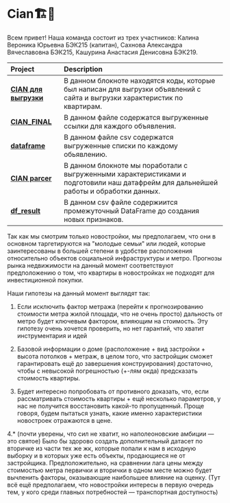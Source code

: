# Cian🏗️🏢
Всем привет! 
Наша команда состоит из трех участников: Калина Вероника Юрьевна БЭК215 (капитан), Сахнова Александра Вячеславовна БЭК215, Кашурина Анастасия Денисовна БЭК219.

 Project | Description | 
| :-------| :-----------|
| [**CIAN для выгрузки**](https://github.com/SashaSakhnova/Cian/blob/main/CIAN%20для%20выгрузки.ipynb) | В данном блокноте находятся коды, которые был написан для выгрузки объявлений с сайта и выгрузки характеристик по квартирам.|
| [**CIAN_FINAL**](https://github.com/SashaSakhnova/Cian/blob/main/cian_final.txt) | В данном файле содержатся выгруженные ссылки для каждого объявления.|
| [**dataframe**](https://github.com/SashaSakhnova/Cian/blob/main/dataframe.csv) |  В данном файле csv содержатся выгруженные списки по каждому обьявлению.|
| [**CIAN parcer**](https://github.com/SashaSakhnova/Cian/blob/main/CIAN%20parcer.ipynb) | В данном блокноте мы поработали с выгруженными характеристиками и подготовили наш датафрейм для дальнейшей работы и обработки данных.|
| [**df_result**](https://github.com/SashaSakhnova/Cian/blob/main/df_result.csv) | В данном csv файле содержиится промежуточный DataFrame до создания новых признаков.

Так как мы смотрим только новостройки, мы предполагаем, что они в основном таргетируются на "молодые семьи" или людей, которые заинтересованы в большей степени в удобстве расположения относительно объектов социальной инфраструктуры и метро. Прогнозы рынка недвижимости на данный момент соответствуют предположению о том, что квартиры в новостройках не подходят для инвестиционной покупки.

Наши гипотезы на данный момент выглядят так:

1. Если исключить фактор метража (перейти к прогнозированию стоимости метра жилой площади, что не очень просто) дальность от метро будет ключевым фактором, влияющим на стоимость. Эту гипотезу очень хочется проверить, но нет гарантий, что хватит инструментария и идей

2. Базовой информации о доме (расположение + вид застройки + высота потолков + метраж, в целом того, что застройщик сможет гарантировать ещё до завершения конструирования) достаточно, чтобы с невысокой погрешностью (+-лям окда) предсказать стоимость квартиры.

3. Будет интересно попробовать от противного доказать, что, если рассматривать стоимость квартиры + ещё несколько параметров, у нас не получится восстановить какой-то пропущенный. Проще говоря, будем пытаться узнать, какие именно характеристики новостроек отражаются в цене.

4.* (почти уверены, что сил не хватит, но наполеоновские амбиции — это святое) Было бы здорово создать дополнительный датасет по вторичке из части тех же жк, которые попали к нам в исходную выборку и в которых уже есть объекты, продающиеся не от застройщика. Предположительно, на сравнении лага цены между стоимостью метра первички и вторички в одном месте можно будет вычленить факторы, оказывающие наибольшее влияние на оценку. (Тут всё ещё предполагаем, что новостройки интересы в первую очередь тем, у кого среди главных потребностей — транспортная доступность)

